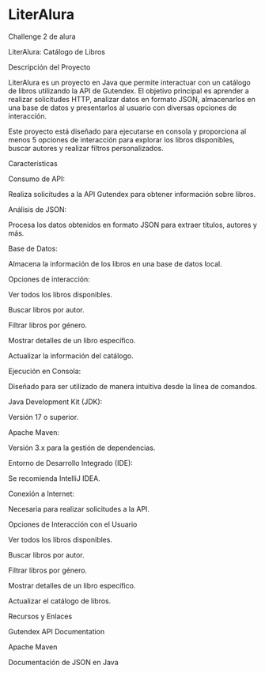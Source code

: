 # LiterAlura
Challenge 2 de alura

LiterAlura: Catálogo de Libros

Descripción del Proyecto

LiterAlura es un proyecto en Java que permite interactuar con un catálogo de libros utilizando la API de Gutendex. El objetivo principal es aprender a realizar solicitudes HTTP, analizar datos en formato JSON, almacenarlos en una base de datos y presentarlos al usuario con diversas opciones de interacción.

Este proyecto está diseñado para ejecutarse en consola y proporciona al menos 5 opciones de interacción para explorar los libros disponibles, buscar autores y realizar filtros personalizados.

Características

Consumo de API:

Realiza solicitudes a la API Gutendex para obtener información sobre libros.

Análisis de JSON:

Procesa los datos obtenidos en formato JSON para extraer títulos, autores y más.

Base de Datos:

Almacena la información de los libros en una base de datos local.

Opciones de interacción:

Ver todos los libros disponibles.

Buscar libros por autor.

Filtrar libros por género.

Mostrar detalles de un libro específico.

Actualizar la información del catálogo.

Ejecución en Consola:

Diseñado para ser utilizado de manera intuitiva desde la línea de comandos.

Java Development Kit (JDK):

Versión 17 o superior.

Apache Maven:

Versión 3.x para la gestión de dependencias.

Entorno de Desarrollo Integrado (IDE):

Se recomienda IntelliJ IDEA.

Conexión a Internet:

Necesaria para realizar solicitudes a la API.

Opciones de Interacción con el Usuario

Ver todos los libros disponibles.

Buscar libros por autor.

Filtrar libros por género.

Mostrar detalles de un libro específico.

Actualizar el catálogo de libros.

Recursos y Enlaces

Gutendex API Documentation

Apache Maven

Documentación de JSON en Java

